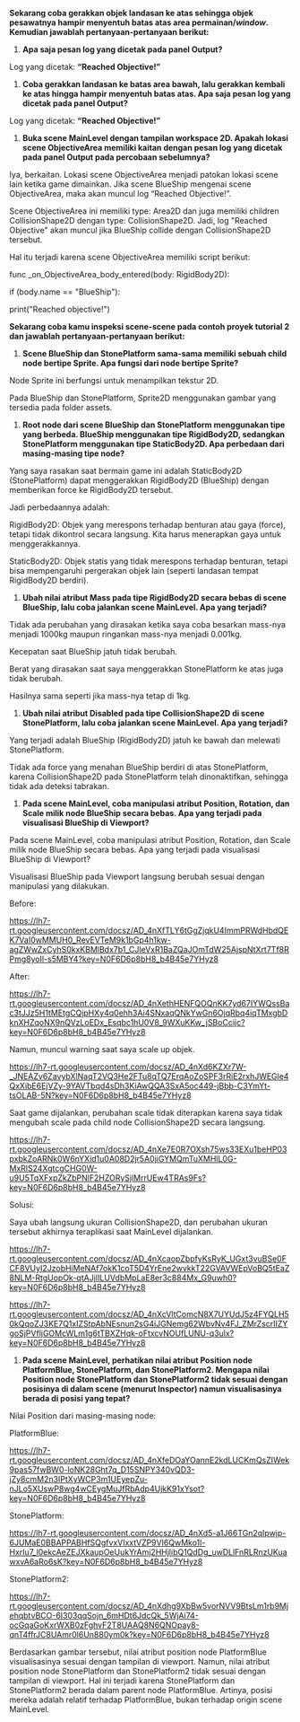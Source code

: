 **Sekarang coba gerakkan objek landasan ke atas sehingga objek pesawatnya hampir menyentuh batas atas area permainan/*window*. Kemudian jawablah pertanyaan-pertanyaan berikut:**

1. **Apa saja pesan log yang dicetak pada panel Output?**

Log yang dicetak: **“Reached Objective!”**

1. **Coba gerakkan landasan ke batas area bawah, lalu gerakkan kembali ke atas hingga hampir menyentuh batas atas. Apa saja pesan log yang dicetak pada panel Output?**

Log yang dicetak: **“Reached Objective!”**

1. **Buka scene MainLevel dengan tampilan workspace 2D. Apakah lokasi scene ObjectiveArea memiliki kaitan dengan pesan log yang dicetak pada panel Output pada percobaan sebelumnya?**

Iya, berkaitan. Lokasi scene ObjectiveArea menjadi patokan lokasi scene lain ketika game dimainkan. Jika scene BlueShip mengenai scene ObjectiveArea, maka akan muncul log “Reached Objective!”.

Scene ObjectiveArea ini memiliki type: Area2D dan juga memiliki children CollisionShape2D dengan type: CollisionShape2D. Jadi, log "Reached Objective" akan muncul jika BlueShip collide dengan CollisionShape2D tersebut.

Hal itu terjadi karena scene ObjectiveArea memiliki script berikut:

func _on_ObjectiveArea_body_entered(body: RigidBody2D):

if (body.name == "BlueShip"):

print("Reached objective!")

**Sekarang coba kamu inspeksi scene-scene pada contoh proyek tutorial 2 dan jawablah pertanyaan-pertanyaan berikut:**

1. **Scene BlueShip dan StonePlatform sama-sama memiliki sebuah child node bertipe Sprite. Apa fungsi dari node bertipe Sprite?**

Node Sprite ini berfungsi untuk menampilkan tekstur 2D.

Pada BlueShip dan StonePlatform, Sprite2D menggunakan gambar yang tersedia pada folder assets.

1. **Root node dari scene BlueShip dan StonePlatform menggunakan tipe yang berbeda. BlueShip menggunakan tipe RigidBody2D, sedangkan StonePlatform menggunakan tipe StaticBody2D. Apa perbedaan dari masing-masing tipe node?**

Yang saya rasakan saat bermain game ini adalah StaticBody2D (StonePlatform) dapat menggerakkan RigidBody2D (BlueShip) dengan memberikan force ke RigidBody2D tersebut.

Jadi perbedaannya adalah:

RigidBody2D: Objek yang merespons terhadap benturan atau gaya (force), tetapi tidak dikontrol secara langsung. Kita harus menerapkan gaya untuk menggerakkannya.

StaticBody2D: Objek statis yang tidak merespons terhadap benturan, tetapi bisa mempengaruhi pergerakan objek lain (seperti landasan tempat RigidBody2D berdiri).

1. **Ubah nilai atribut Mass pada tipe RigidBody2D secara bebas di scene BlueShip, lalu coba jalankan scene MainLevel. Apa yang terjadi?**

Tidak ada perubahan yang dirasakan ketika saya coba besarkan mass-nya menjadi 1000kg maupun ringankan mass-nya menjadi 0.001kg.

Kecepatan saat BlueShip jatuh tidak berubah.

Berat yang dirasakan saat saya menggerakkan StonePlatform ke atas juga tidak berubah.

Hasilnya sama seperti jika mass-nya tetap di 1kg.

1. **Ubah nilai atribut Disabled pada tipe CollisionShape2D di scene StonePlatform, lalu coba jalankan scene MainLevel. Apa yang terjadi?**

Yang terjadi adalah BlueShip (RigidBody2D) jatuh ke bawah dan melewati StonePlatform.

Tidak ada force yang menahan BlueShip berdiri di atas StonePlatform, karena CollisionShape2D pada StonePlatform telah dinonaktifkan, sehingga tidak ada deteksi tabrakan.

1. **Pada scene MainLevel, coba manipulasi atribut Position, Rotation, dan Scale milik node BlueShip secara bebas. Apa yang terjadi pada visualisasi BlueShip di Viewport?**

Pada scene MainLevel, coba manipulasi atribut Position, Rotation, dan Scale milik node BlueShip secara bebas. Apa yang terjadi pada visualisasi BlueShip di Viewport?

Visualisasi BlueShip pada Viewport langsung berubah sesuai dengan manipulasi yang dilakukan.

Before:

https://lh7-rt.googleusercontent.com/docsz/AD_4nXfTLY6tGgZjqkU4ImmPRWdHbdQEK7VaI0wMMUH0_RevEVTeM9k1bGp4h1kw-agZWwZxCyhS0kxKBMlBdx7b1_CJleVxR1BaZQaJOmTdW25AjspNtXrt7Tf8RPmg8yoIl-s5MBY4?key=N0F6D6p8bH8_b4B45e7YHyz8

After:

https://lh7-rt.googleusercontent.com/docsz/AD_4nXethHENFQOQnKK7yd67IYWQssBac3tJJz5H1tMEtgCQjpHXy4q0ehh3Ai4SNxaqQNkYwGn6OjqRbq4iqTMxgbDknXHZqoNX9nQVzLoEDx_Esqbc1hU0V8_9WXuKKw_jSBoCcijc?key=N0F6D6p8bH8_b4B45e7YHyz8

Namun, muncul warning saat saya scale up objek.

https://lh7-rt.googleusercontent.com/docsz/AD_4nXd6KZXr7W-_JNEAZv6ZavybXlNaqT2VQ3He2FTu8qTQ7ErqAoZoSPF3rRiE2rxhJWEGle4QxXibE6EjVZy-9YAVTbqd4sDh3KiAwQQA3SxA5oc449-jBbb-C3YmYt-tsOLAB-5N?key=N0F6D6p8bH8_b4B45e7YHyz8

Saat game dijalankan, perubahan scale tidak diterapkan karena saya tidak mengubah scale pada child node CollisionShape2D secara langsung.

https://lh7-rt.googleusercontent.com/docsz/AD_4nXe7E0R7OXsh75ws33EXu1beHP03pxbkZoARNk0W6nYXid1u0A08D2jr5A0jiGYMQmTuXMHlL0G-MxRlS24XgtcgCHG0W-u9U5TqXFxpZkZbPNlF2HZORySjlMrrUEw4TRAs9Fs?key=N0F6D6p8bH8_b4B45e7YHyz8

Solusi:

Saya ubah langsung ukuran CollisionShape2D, dan perubahan ukuran tersebut akhirnya teraplikasi saat MainLevel dijalankan.

https://lh7-rt.googleusercontent.com/docsz/AD_4nXcaopZbpfyKsRyK_UGxt3vuBSe0FCF8VUyI2JzobHiMeNAf7okK1coT5D4YrEne2wvkkT22GVAVWEpVoBQ5tEaZ8NLM-RtgUopOk-qtAJjIILUVdbMpLaE8er3c884Mx_G9uwh0?key=N0F6D6p8bH8_b4B45e7YHyz8

https://lh7-rt.googleusercontent.com/docsz/AD_4nXcVltComcN8X7UYUdJ5z4FYQLH50kQqoZJ3KE7Q1xIZStpAbNEsnun2sG4iJGNemg62WbvNv4FJ_ZMrZscrIIZYgoSjPVfljGOMcWLm1g6tTBXZHqk-oFtxcvNOUfLUNU-q3ulx?key=N0F6D6p8bH8_b4B45e7YHyz8

1. **Pada scene MainLevel, perhatikan nilai atribut Position node PlatformBlue, StonePlatform, dan StonePlatform2. Mengapa nilai Position node StonePlatform dan StonePlatform2 tidak sesuai dengan posisinya di dalam scene (menurut Inspector) namun visualisasinya berada di posisi yang tepat?**

Nilai Position dari masing-masing node:

PlatformBlue:

https://lh7-rt.googleusercontent.com/docsz/AD_4nXfeDOaYOannE2kdLUCKmQsZIWek9pas57fwBW0-loNK28Ght7q_D15SNPY340vQD3-jZy8cmM2n3IPtXyWCP3m1UEyepZu-nJLo5XUswP8wg4wCEygMuJfRbAdp4UjkK91xYsot?key=N0F6D6p8bH8_b4B45e7YHyz8

StonePlatform:

https://lh7-rt.googleusercontent.com/docsz/AD_4nXd5-a1J66TGn2qIpwjp-6JUMaE0BBAPPABHfSQgfvxVIxxtVZP9VI6QwMko1l-HxrIu7_l0ekcAeZEJXkaupOeUukYrAmj2HHjlibQ1QdDg_uwDLlFnRLRnzUKuawxvA6aRo6sK?key=N0F6D6p8bH8_b4B45e7YHyz8

StonePlatform2:

https://lh7-rt.googleusercontent.com/docsz/AD_4nXdhg9XbBw5vorNVV9BtsLm1rb9MjehqbtvBCO-6I303qqSojn_6mHDt6JdcQk_5WjAi74-ocGqaGoKxrWXB0zFghvF2T8UAAQ8N6QNOpay8-qnT4ffrJC8UAmr0l6Un880ym0k?key=N0F6D6p8bH8_b4B45e7YHyz8

Berdasarkan gambar tersebut, nilai atribut position node PlatformBlue visualisasinya sesuai dengan tampilan di viewport. Namun, nilai atribut position node StonePlatform dan StonePlatform2 tidak sesuai dengan tampilan di viewport. Hal ini terjadi karena StonePlatform dan StonePlatform2 berada dalam parent node PlatformBlue. Artinya, posisi mereka adalah relatif terhadap PlatformBlue, bukan terhadap origin scene MainLevel.
